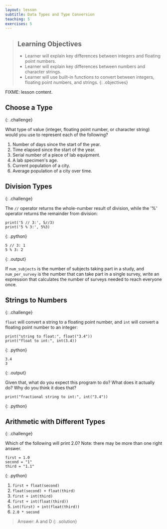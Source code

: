 ```yaml
---
layout: lesson
subtitle: Data Types and Type Conversion
teaching: 5
exercises: 5
---
```

> ## Learning Objectives
>
> * Learner will explain key differences between integers and floating point numbers.
> * Learner will explain key differences between numbers and character strings.
> * Learner will use built-in functions to convert between integers, floating point numbers, and strings.
{: .objectives}

FIXME: lesson content.

## Choose a Type
{: .challenge}

What type of value (integer, floating point number, or character string)
would you use to represent each of the following?

1. Number of days since the start of the year.
2. Time elapsed since the start of the year.
3. Serial number of a piece of lab equipment.
4. A lab specimen's age.
5. Current population of a city.
6. Average population of a city over time.

## Division Types
{: .challenge}

The `//` operator returns the whole-number result of division,
while the '%' operator returns the remainder from division:

~~~
print('5 // 3:', 5//3)
print('5 % 3:', 5%3)
~~~
{: .python}

~~~
5 // 3: 1
5 % 3: 2
~~~
{: .output}

If `num_subjects` is the number of subjects taking part in a study,
and `num_per_survey` is the number that can take part in a single survey,
write an expression that calculates the number of surveys needed
to reach everyone once.

## Strings to Numbers
{: .challenge}

`float` will convert a string to a floating point number,
and `int` will convert a floating point number to an integer:

~~~
print("string to float:", float("3.4"))
print("float to int:", int(3.4))
~~~
{: .python}

~~~
3.4
3
~~~
{: .output}

Given that,
what do you expect this program to do?
What does it actually do?
Why do you think it does that?

~~~
print("fractional string to int:", int("3.4"))
~~~
{: .python}

## Arithmetic with Different Types
{: .challenge}

Which of the following will print 2.0?
Note: there may be more than one right answer.

~~~
first = 1.0
second = "1"
third = "1.1"
~~~
{: .python}

1. `first + float(second)`
2. `float(second) + float(third)`
3. `first + int(third)`
4. `first + int(float(third))`
5. `int(first) + int(float(third))`
6. `2.0 * second`

> Answer: A and D
{: .solution}
